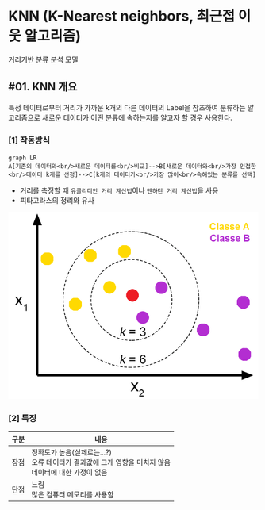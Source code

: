 # KNN (K-Nearest neighbors, 최근접 이웃 알고리즘)

거리기반 분류 분석 모델

## #01. KNN 개요

특정 데이터로부터 거리가 가까운 $k$개의 다른 데이터의 Label을 참조하여 분류하는 알고리즘으로 새로운 데이터가 어떤 분류에 속하는지를 알고자 할 경우 사용한다.

### [1] 작동방식

```mermaid
graph LR
A[기존의 데이터와<br/>새로운 데이터를<br/>비교]-->B[새로운 데이터와<br/>가장 인접한<br/>데이터 k개를 선정]-->C[k개의 데이터가<br/>가장 많이<br/>속해있는 분류를 선택]
```

- 거리를 측정할 때 `유클리디안 거리 계산법`이나 `멘하탄 거리 계산법`을 사용
- 피타고라스의 정리와 유사

![img](res/knn00.png)

### [2] 특징

| 구분 | 내용 |
|---|---|
| 장점 | 정확도가 높음(실제로는...?)<br/>오류 데이터가 결과값에 크게 영향을 미치지 않음<br/>데이터에 대한 가정이 없음 |
| 단점 | 느림<br/>많은 컴퓨터 메모리를 사용함 |